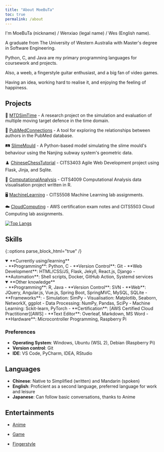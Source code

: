 ```yaml
---
title: "About MoeBuTa"
toc: true
permalink: /about
---
```

I'm MoeBuTa (nickname) / Wenxiao (legal name) / Wes (English name).

A graduate from The University of Western Australia with Master's degree in Software Engineering.

Python, C, and Java are my primary programming languages for coursework and projects.

Also, a weeb, a fingerstyle guitar enthusiast, and a big fan of video games.

Having an idea, working hard to realise it, and enjoying the feeling of happiness.

## Projects

🔐 [MTDSimTime](https://github.com/MoeBuTa/MTDSimTime) - A research project on the simulation and evaluation of multiple moving target defence in the time domain.

🏥 [PubMedConnections](https://github.com/PubMedConnections/PubMedConnections) - A tool for exploring the relationships between authors in the PubMed database. 

🛤️ [SlimeMould](https://github.com/MoeBuTa/SlimeMould) - A Python-based model simulating the slime mould's behaviour using the Nanjing subway system's geometric data.

♟️ [ChineseChessTutorial](https://github.com/MoeBuTa/ChineseChessTutorial) - CITS3403 Agile Web Development project using Flask, Jinja, and Sqlite.

🔢 [ComputationalAnalysis](https://github.com/MoeBuTa/ComputationalAnalysis) - CITS4009 Computational Analysis data visualisation project written in R.

🖥️ [MachineLearning](https://github.com/MoeBuTa/MachineLearning) - CITS5508 Machine Learning lab assignments.

☁️ [CloudComputing](https://github.com/MoeBuTa/CloudComputing) - AWS certification exam notes and CITS5503 Cloud Computing lab assignments.

[![Top Langs](https://github-readme-stats.vercel.app/api/top-langs/?username=MoeBuTa&layout=donut&theme=tokyonight)](https://github.com/MoeBuTa/github-readme-stats)

[//]: # ( [![MoeBuTa's GitHub stats]&#40;https://github-readme-stats.vercel.app/api?username=MoeBuTa&theme=tokyonight&#41;]&#40;https://github.com/MoeBuTa/github-readme-stats&show_icons=true&#41;)

## Skills

{::options parse_block_html="true" /}


<details open markdown="1">
<summary> **Currently using/learning**
</summary>
 - **Programming**: Python, C
 - **Version Control**: Git
 - **Web Development**: HTML/CSS/JS, Flask, Jekyll, React.js, Django
 - **Automation**: Shell scripts, Docker, GitHub Action, Systemd services
</details>


<details open markdown="1">
<summary> **Other knowledge**
</summary>
 - **Programming**: R, Java
 - **Version Control**: SVN
 - **Web**: JQuery, Angular.js, Vue.js, Spring Boot, SpringMVC, MySQL, SQLite
 - **Frameworks**: 
   - Simulation: SimPy 
   - Visualisation: Matplotlib, Seaborn, NetworkX, ggplot
   - Data Processing: NumPy, Pandas, SciPy
   - Machine Learning: Sckit-learn, PyTorch
 - **Certification**: [AWS Certified Cloud Practitioner][AWS]
 - **Text Editor**: Overleaf, Markdown, MS Word
 - **Hardware**: Microcontroller Programming, Raspberry Pi
</details>

### Preferences

- **Operating System**: Windows, Ubuntu (WSL 2), Debian (Raspberry Pi)
- **Version control**: Git
- **IDE**: VS Code, PyCharm, IDEA, RStudio

## Languages

- **Chinese**: Native to Simplified (written) and Mandarin (spoken)
- **English**: Proficient as a second language, preferred language for work and leisure
- **Japanese**: Can follow basic conversations, thanks to Anime <i class='fa-brands fa-bilibili'></i>

## Entertainments

- [Anime](/dip)
- [Game](/dip)
- [Fingerstyle](/dip)


  [UWA]: https://www.uwa.edu.au/
  [AWS]: https://www.credly.com/badges/82057be6-157e-4f61-9707-8d84f519eef7/linked_in_profile